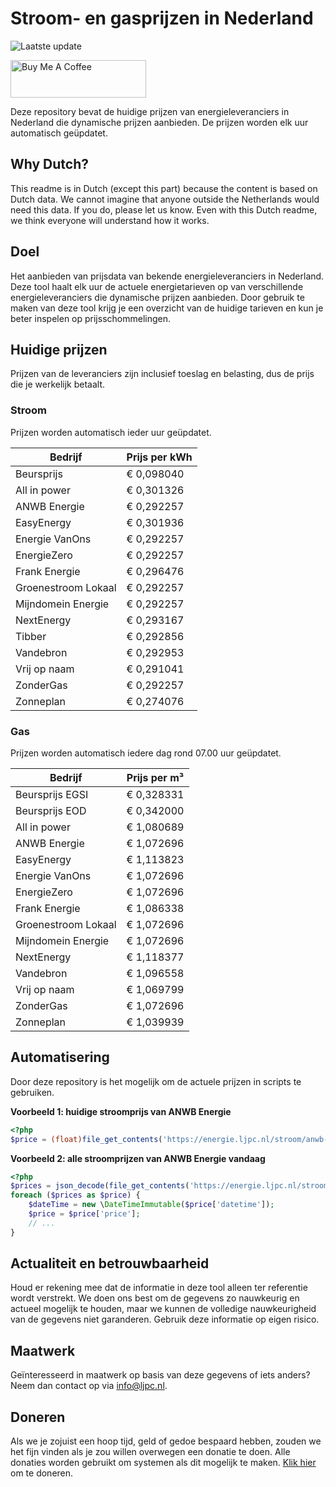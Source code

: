 # Stroom- en gasprijzen in Nederland

![Laatste update](https://img.shields.io/badge/laatste%20update-2023--06--29%2003%3A00%20CET-brightgreen)

<a href="https://www.buymeacoffee.com/Lars-" target="_blank"><img src="https://cdn.buymeacoffee.com/buttons/v2/default-orange.png" alt="Buy Me A Coffee" height="60" style="height: 60px !important;width: 217px !important;" ></a>

Deze repository bevat de huidige prijzen van energieleveranciers in Nederland die dynamische prijzen aanbieden. De prijzen worden elk uur automatisch geüpdatet.

## Why Dutch?

This readme is in Dutch (except this part) because the content is based on Dutch data. We cannot imagine that anyone outside the Netherlands would need this data. If you do, please let us know. Even with this Dutch readme, we think
everyone will understand how it works.

## Doel

Het aanbieden van prijsdata van bekende energieleveranciers in Nederland. Deze tool haalt elk uur de actuele energietarieven op van verschillende energieleveranciers die dynamische prijzen aanbieden. Door gebruik te maken van deze tool
krijg je een overzicht van de huidige tarieven en kun je beter inspelen op prijsschommelingen.

## Huidige prijzen

Prijzen van de leveranciers zijn inclusief toeslag en belasting, dus de prijs die je werkelijk betaalt.

### Stroom

Prijzen worden automatisch ieder uur geüpdatet.

 Bedrijf | Prijs per kWh 
---------|---------------
Beursprijs | € 0,098040
All in power | € 0,301326
ANWB Energie | € 0,292257
EasyEnergy | € 0,301936
Energie VanOns | € 0,292257
EnergieZero | € 0,292257
Frank Energie | € 0,296476
Groenestroom Lokaal | € 0,292257
Mijndomein Energie | € 0,292257
NextEnergy | € 0,293167
Tibber | € 0,292856
Vandebron | € 0,292953
Vrij op naam | € 0,291041
ZonderGas | € 0,292257
Zonneplan | € 0,274076


### Gas

Prijzen worden automatisch iedere dag rond 07.00 uur geüpdatet.

 Bedrijf | Prijs per m³ 
---------|--------------
Beursprijs EGSI | € 0,328331
Beursprijs EOD | € 0,342000
All in power | € 1,080689
ANWB Energie | € 1,072696
EasyEnergy | € 1,113823
Energie VanOns | € 1,072696
EnergieZero | € 1,072696
Frank Energie | € 1,086338
Groenestroom Lokaal | € 1,072696
Mijndomein Energie | € 1,072696
NextEnergy | € 1,118377
Vandebron | € 1,096558
Vrij op naam | € 1,069799
ZonderGas | € 1,072696
Zonneplan | € 1,039939


## Automatisering

Door deze repository is het mogelijk om de actuele prijzen in scripts te gebruiken.

**Voorbeeld 1: huidige stroomprijs van ANWB Energie**

```php
<?php
$price = (float)file_get_contents('https://energie.ljpc.nl/stroom/anwb-energie-nu.txt');

```

**Voorbeeld 2: alle stroomprijzen van ANWB Energie vandaag**

```php
<?php
$prices = json_decode(file_get_contents('https://energie.ljpc.nl/stroom/all-in-power-vandaag.json'),true);
foreach ($prices as $price) {
    $dateTime = new \DateTimeImmutable($price['datetime']);
    $price = $price['price'];
    // ...
}
```

## Actualiteit en betrouwbaarheid

Houd er rekening mee dat de informatie in deze tool alleen ter referentie wordt verstrekt. We doen ons best om de gegevens zo nauwkeurig en actueel mogelijk te houden, maar we kunnen de volledige nauwkeurigheid van de gegevens niet
garanderen. Gebruik deze informatie op eigen risico.

## Maatwerk

Geïnteresseerd in maatwerk op basis van deze gegevens of iets anders? Neem dan contact op
via [info@ljpc.nl](mailto:info@ljpc.nl?subject=Energie%20prijzen).

## Doneren

Als we je zojuist een hoop tijd, geld of gedoe bespaard hebben, zouden we het fijn vinden als je zou willen overwegen een
donatie te doen. Alle donaties worden gebruikt om systemen als dit mogelijk te
maken. [Klik hier](https://www.buymeacoffee.com/Lars-) om te doneren.
